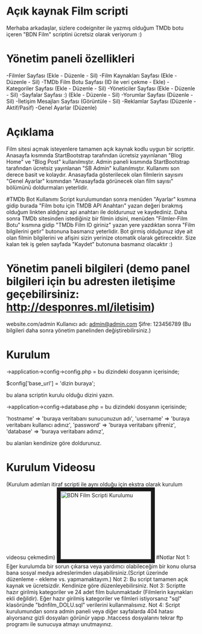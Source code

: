 # Açık kaynak Film scripti
Merhaba arkadaşlar, sizlere codeigniter ile yazmış olduğum TMDb botu içeren "BDN Film" scriptini ücretsiz olarak veriyorum :)

# Yönetim paneli özellikleri
-Filmler Sayfası (Ekle - Düzenle - Sil)
-Film Kaynakları Sayfası (Ekle - Düzenle - Sil)
-TMDb Film Botu Sayfası (ID ile veri çekme - Ekle)
-Kategoriler Sayfası (Ekle - Düzenle - Sil)
-Yöneticiler Sayfası (Ekle - Düzenle - Sil)
-Sayfalar Sayfası :) (Ekle - Düzenle - Sil)
-Yorumlar Sayfası (Düzenle - Sil)
-İletişim Mesajları Sayfası (Görüntüle - Sil)
-Reklamlar Sayfası (Düzenle - Aktif/Pasif)
-Genel Ayarlar (Düzenle)

# Açıklama
Film sitesi açmak isteyenlere tamamen açık kaynak kodlu uygun bir scripttir. Anasayfa kısmında StartBootstrap tarafından ücretsiz yayınlanan "Blog Home" ve "Blog Post" kullanılmıştır. Admin paneli kısmında StartBootstrap tarafından ücretsiz yayınlanan "SB Admin" kullanılmıştır. Kullanımı son derece basit ve kolaydır. Anasayfada gösterilecek olan filmlerin sayısını "Genel Ayarlar" kısmından "Anasayfada görünecek olan film sayısı" bölümünü doldurmaları yeterlidir.

#TMDb Bot Kullanımı
Script kurulumundan sonra menüden "Ayarlar" kısmına gidip burada "Film botu için TMDB API Anahtarı" yazan değeri bırakmış olduğum linkten aldığınız api anahtarı ile doldurunuz ve kaydediniz.
Daha sonra TMDb sitesinden istediğiniz bir filmin idsini, menüden "Filmler-Film Botu" kısmına gidip "TMDb Film ID giriniz" yazan yere yazdıktan sonra "Film bilgilerini getir" butonuna basmanız yeterlidir. Bot girmiş olduğunuz idye ait olan filmin bilgilerini ve afişini sizin yerinize otomatik olarak getirecektir. Size kalan tek iş gelen sayfada "Kaydet" butonuna basmanız olacaktır :)


# Yönetim paneli bilgileri (demo panel bilgileri için bu adresten iletişime geçebilirsiniz: http://desponres.ml/iletisim)
website.com/admin
Kullanıcı adı: admin@admin.com
Şifre: 123456789
(Bu bilgileri daha sonra yönetim panelinden değiştirebilirsiniz.)

# Kurulum
->application->config->config.php = bu dizindeki dosyanın içerisinde;

$config['base_url'] = 'dizin buraya';

bu alana scriptin kurulu olduğu dizini yazın.


->application->config->database.php = bu dizindeki dosyanın içerisinde;

  'hostname' => 'buraya veritabanı sunucunuzun adı',
	'username' => 'buraya veritabanı kullanıcı adınız',
	'password' => 'buraya veritabanı şifreniz',
	'database' => 'buraya veritabanı adınız',
  
  bu alanları kendinize göre doldurunuz.
  
# Kurulum Videosu #
(Kurulum adımları itiraf scripti ile aynı olduğu için ekstra olarak kurulum videosu çekmedim)
  <a href="http://www.youtube.com/watch?feature=player_embedded&v=vCHJIBJN6PY
" target="_blank"><img src="http://img.youtube.com/vi/vCHJIBJN6PY/0.jpg" 
alt="BDN Film Scripti Kurulumu" width="240" height="180" border="10" /></a>
#Notlar
Not 1: Eğer kurulumda bir sorun çıkarsa veya yardımcı olabileceğim bir konu olursa bana sosyal medya adreslerimden ulaşabilirsiniz.(Script üzerinde düzenleme - ekleme vs. yapmamaktayım.)
Not 2: Bu script tamamen açık kaynak ve ücretsizdir. Kendinize göre düzenleyebilirsiniz.
Not 3: Scriptte hazır girilmiş kategoriler ve 24 adet film bulunmaktadır (Filmlerin kaynakları ekli değildir). Eğer hazır girilmiş kategoriler ve filmleri istiyorsanız "sql" klasöründe "bdnfilm_DOLU.sql" verilerini kullanmalısınız.
Not 4: Script kurulumundan sonra admin paneli veya diğer sayfalarda 404 hatası alıyorsanız gizli dosyaları görünür yapıp .htaccess dosyalarını tekrar ftp programı ile sunucuya atmayı unutmayınız.
